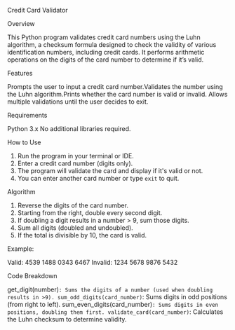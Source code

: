 
Credit Card Validator

 Overview

This Python program validates credit card numbers using the Luhn algorithm, a checksum formula designed to check the validity of various identification numbers, including credit cards. It performs arithmetic operations on the digits of the card number to determine if it’s valid.


 Features

 Prompts the user to input a credit card number.Validates the number using the Luhn algorithm.Prints whether the card number is valid or invalid.
 Allows multiple validations until the user decides to exit.


 Requirements

 Python 3.x
 No additional libraries required.



How to Use

1. Run the program in your terminal or IDE.
2. Enter a credit card number (digits only).
3. The program will validate the card and display if it's valid or not.
4. You can enter another card number or type `exit` to quit.


 Algorithm

1. Reverse the digits of the card number.
2. Starting from the right, double every second digit.
3. If doubling a digit results in a number > 9, sum those digits.
4. Sum all digits (doubled and undoubled).
5. If the total is divisible by 10, the card is valid.

 Example:

Valid: 4539 1488 0343 6467
Invalid: 1234 5678 9876 5432



Code Breakdown

get_digit(number)`: Sums the digits of a number (used when doubling results in >9).
sum_odd_digits(card_number)`: Sums digits in odd positions (from right to left).
sum_even_digits(card_number)`: Sums digits in even positions, doubling them first.
validate_card(card_number)`: Calculates the Luhn checksum to determine validity.

